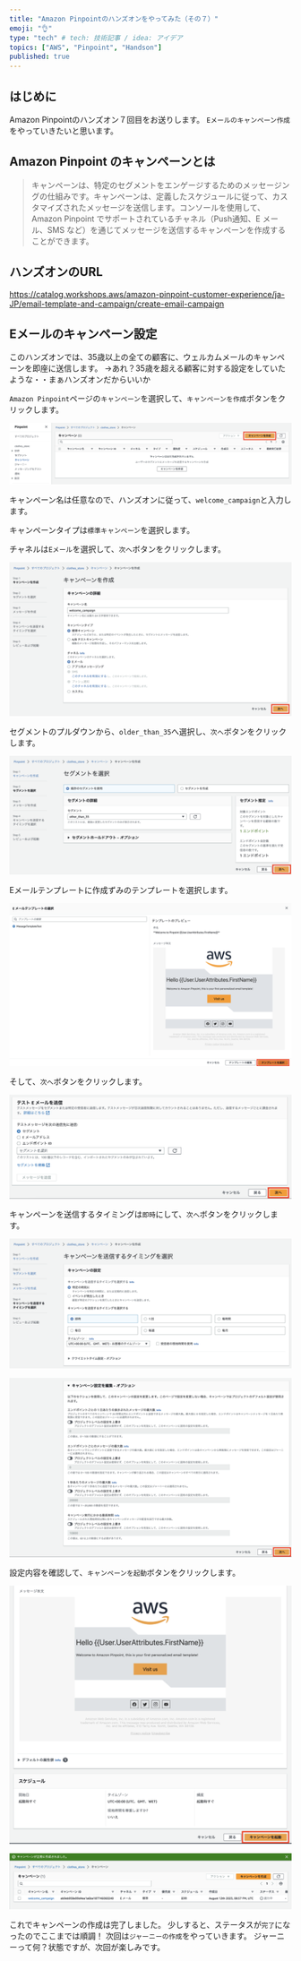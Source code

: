 ```yaml
---
title: "Amazon Pinpointのハンズオンをやってみた（その７）"
emoji: "👌"
type: "tech" # tech: 技術記事 / idea: アイデア
topics: ["AWS", "Pinpoint", "Handson"]
published: true
---
```


## はじめに

Amazon Pinpointのハンズオン７回目をお送りします。
`Eメールのキャンペーン作成`をやっていきたいと思います。

## Amazon Pinpoint のキャンペーンとは
> キャンペーンは、特定のセグメントをエンゲージするためのメッセージングの仕組みです。キャンペーンは、定義したスケジュールに従って、カスタマイズされたメッセージを送信します。コンソールを使用して、Amazon Pinpoint でサポートされているチャネル（Push通知、E メール、SMS など）を通じてメッセージを送信するキャンペーンを作成することができます。

## ハンズオンのURL
https://catalog.workshops.aws/amazon-pinpoint-customer-experience/ja-JP/email-template-and-campaign/create-email-campaign

## Eメールのキャンペーン設定

このハンズオンでは、35歳以上の全ての顧客に、ウェルカムメールのキャンペーンを即座に送信します。
→あれ？35歳を超える顧客に対する設定をしていたような・・まぁハンズオンだからいいか

`Amazon Pinpoint`ページの`キャンペーン`を選択して、`キャンペーンを作成`ボタンをクリックします。

![](/images/aws-pinpoint-handson-07/2023-08-13-05-36-01.png)

キャンペーン名は任意なので、ハンズオンに従って、`welcome_campaign`と入力します。

キャンペーンタイプは`標準キャンペーン`を選択します。

チャネルは`Eメール`を選択して、`次へ`ボタンをクリックします。

![](/images/aws-pinpoint-handson-07/2023-08-13-05-40-53.png)

セグメントのプルダウンから、`older_than_35`へ選択し、`次へ`ボタンをクリックします。

![](/images/aws-pinpoint-handson-07/2023-08-13-05-43-13.png)

Eメールテンプレートに作成ずみのテンプレートを選択します。

![](/images/aws-pinpoint-handson-07/2023-08-13-05-49-55.png)


そして、`次へ`ボタンをクリックします。


![](/images/aws-pinpoint-handson-07/2023-08-13-05-51-18.png)

キャンペーンを送信するタイミングは`即時`にして、`次へ`ボタンをクリックします。

![](/images/aws-pinpoint-handson-07/2023-08-13-05-52-44.png)

![](/images/aws-pinpoint-handson-07/2023-08-13-05-55-03.png)

設定内容を確認して、`キャンペーンを起動`ボタンをクリックします。

![](/images/aws-pinpoint-handson-07/2023-08-13-05-56-58.png)


![](/images/aws-pinpoint-handson-07/2023-08-13-05-57-53.png)

これでキャンペーンの作成は完了しました。
少しすると、ステータスが`完了`になったのでここまでは順調！
次回は`ジャーニーの作成`をやっていきます。
ジャーニーって何？状態ですが、次回が楽しみです。
